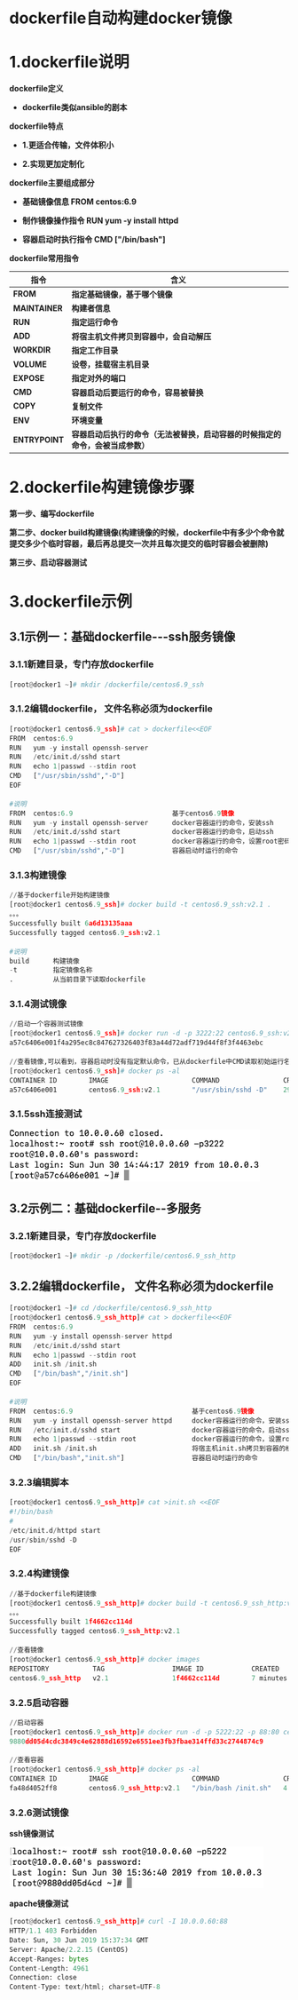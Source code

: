 # dockerfile自动构建docker镜像

# 1.dockerfile说明

**dockerfile定义**

- **dockerfile类似ansible的剧本**



**dockerfile特点**

- **1.更适合传输，文件体积小**

- **2.实现更加定制化**



**dockerfile主要组成部分**

- **基础镜像信息			FROM centos:6.9**

- **制作镜像操作指令		RUN	yum -y install httpd**

- **容器启动时执行指令	CMD	["/bin/bash"]**



**dockerfile常用指令**

| 指令           | 含义                                                         |
| -------------- | ------------------------------------------------------------ |
| **FROM**       | **指定基础镜像，基于哪个镜像**                               |
| **MAINTAINER** | **构建者信息**                                               |
| **RUN**        | **指定运行命令**                                             |
| **ADD**        | **将宿主机文件拷贝到容器中，会自动解压**                     |
| **WORKDIR**    | **指定工作目录**                                             |
| **VOLUME**     | **设卷，挂载宿主机目录**                                     |
| **EXPOSE**     | **指定对外的端口**                                           |
| **CMD**        | **容器启动后要运行的命令，容易被替换**                       |
| **COPY**       | **复制文件**                                                 |
| **ENV**        | **环境变量**                                                 |
| **ENTRYPOINT** | **容器启动后执行的命令（无法被替换，启动容器的时候指定的命令，会被当成参数）** |



# 2.dockerfile构建镜像步骤

**第一步、编写dockerfile**

**第二步、docker build构建镜像(构建镜像的时候，dockerfile中有多少个命令就提交多少个临时容器，最后再总提交一次并且每次提交的临时容器会被删除)**

**第三步、启动容器测试**









# 3.dockerfile示例

## 3.1示例一：基础dockerfile---ssh服务镜像

### 3.1.1新建目录，专门存放dockerfile

```python
[root@docker1 ~]# mkdir /dockerfile/centos6.9_ssh
```



### 3.1.2编辑dockerfile， 文件名称必须为dockerfile

```python
[root@docker1 centos6.9_ssh]# cat > dockerfile<<EOF
FROM  centos:6.9
RUN   yum -y install openssh-server
RUN   /etc/init.d/sshd start
RUN   echo 1|passwd --stdin root
CMD   ["/usr/sbin/sshd","-D"]
EOF

#说明
FROM  centos:6.9                         基于centos6.9镜像
RUN   yum -y install openssh-server      docker容器运行的命令，安装ssh
RUN   /etc/init.d/sshd start             docker容器运行的命令，启动ssh
RUN   echo 1|passwd --stdin root         docker容器运行的命令，设置root密码
CMD   ["/usr/sbin/sshd","-D"]            容器启动时运行的命令
```



### 3.1.3构建镜像

```python
//基于dockerfile开始构建镜像
[root@docker1 centos6.9_ssh]# docker build -t centos6.9_ssh:v2.1 .
。。。
Successfully built 6a6d13135aaa
Successfully tagged centos6.9_ssh:v2.1

#说明
build      构建镜像
-t         指定镜像名称
.          从当前目录下读取dockerfile
```



### 3.1.4测试镜像

```python
//启动一个容器测试镜像
[root@docker1 centos6.9_ssh]# docker run -d -p 3222:22 centos6.9_ssh:v2.1 
a57c6406e001f4a295ec8c847627326403f83a44d72adf719d44f8f3f4463ebc

//查看镜像,可以看到，容器启动时没有指定默认命令，已从dockerfile中CMD读取初始运行名令
[root@docker1 centos6.9_ssh]# docker ps -al
CONTAINER ID        IMAGE                     COMMAND                CREATED             STATUS              PORTS                     NAMES
a57c6406e001        centos6.9_ssh:v2.1        "/usr/sbin/sshd -D"    29 seconds ago      Up 28 seconds       0.0.0.0:3222->22/tcp      elated_kirch
```



### 3.1.5ssh连接测试

![11image](8.dockerfile自动构建docker镜像.assets/11image.png)





## 3.2示例二：基础dockerfile--多服务

### 3.2.1新建目录，专门存放dockerfile

```python
[root@docker1 ~]# mkdir -p /dockerfile/centos6.9_ssh_http
```



## 3.2.2编辑dockerfile， 文件名称必须为dockerfile

```python
[root@docker1 ~]# cd /dockerfile/centos6.9_ssh_http
[root@docker1 centos6.9_ssh_http]# cat > dockerfile<<EOF
FROM  centos:6.9
RUN   yum -y install openssh-server httpd
RUN   /etc/init.d/sshd start
RUN   echo 1|passwd --stdin root
ADD   init.sh /init.sh
CMD   ["/bin/bash","/init.sh"]
EOF

#说明
FROM  centos:6.9                              基于centos6.9镜像
RUN   yum -y install openssh-server httpd     docker容器运行的命令，安装ssh
RUN   /etc/init.d/sshd start                  docker容器运行的命令，启动ssh
RUN   echo 1|passwd --stdin root              docker容器运行的命令，设置root密码
ADD   init.sh /init.sh                        将宿主机init.sh拷贝到容器的根目录   
CMD   ["/bin/bash","init.sh"]                 容器启动时运行的命令 
```



### 3.2.3编辑脚本

```python
[root@docker1 centos6.9_ssh_http]# cat >init.sh <<EOF 
#!/bin/bash
#
/etc/init.d/httpd start
/usr/sbin/sshd -D
EOF
```



### 3.2.4构建镜像

```python
//基于dockerfile构建镜像
[root@docker1 centos6.9_ssh_http]# docker build -t centos6.9_ssh_http:v2.1 .
。。。
Successfully built 1f4662cc114d
Successfully tagged centos6.9_ssh_http:v2.1

//查看镜像
[root@docker1 centos6.9_ssh_http]# docker images 
REPOSITORY           TAG                 IMAGE ID            CREATED             SIZE
centos6.9_ssh_http   v2.1                1f4662cc114d        7 minutes ago       310MB
```



### 3.2.5启动容器

```python
//启动容器
[root@docker1 centos6.9_ssh_http]# docker run -d -p 5222:22 -p 88:80 centos6.9_ssh_http:v2.1 
9880dd05d4cdc3849c4e62888d16592e6551ee3fb3fbae314ffd33c2744874c9

//查看容器
[root@docker1 centos6.9_ssh_http]# docker ps -al
CONTAINER ID        IMAGE                     COMMAND                CREATED             STATUS              PORTS                                      NAMES
fa48d4052ff8        centos6.9_ssh_http:v2.1   "/bin/bash /init.sh"   4 seconds ago       Up 3 seconds        0.0.0.0:5222->22/tcp, 0.0.0.0:88->80/tcp   zen_payne
```



### 3.2.6测试镜像

**ssh镜像测试**

![12image](8.dockerfile自动构建docker镜像.assets/12image.png)



**apache镜像测试**

```python
[root@docker1 centos6.9_ssh_http]# curl -I 10.0.0.60:88
HTTP/1.1 403 Forbidden
Date: Sun, 30 Jun 2019 15:37:34 GMT
Server: Apache/2.2.15 (CentOS)
Accept-Ranges: bytes
Content-Length: 4961
Connection: close
Content-Type: text/html; charset=UTF-8
```

